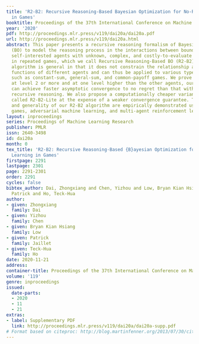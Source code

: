 ```yaml
---
title: 'R2-B2: Recursive Reasoning-Based Bayesian Optimization for No-Regret Learning
  in Games'
booktitle: Proceedings of the 37th International Conference on Machine Learning
year: '2020'
pdf: http://proceedings.mlr.press/v119/dai20a/dai20a.pdf
url: http://proceedings.mlr.press/v119/dai20a.html
abstract: This paper presents a recursive reasoning formalism of Bayesian optimization
  (BO) to model the reasoning process in the interactions between boundedly rational,
  self-interested agents with unknown, complex, and costly-to-evaluate payoff functions
  in repeated games, which we call Recursive Reasoning-Based BO (R2-B2). Our R2-B2
  algorithm is general in that it does not constrain the relationship among the payoff
  functions of different agents and can thus be applied to various types of games
  such as constant-sum, general-sum, and common-payoff games. We prove that by reasoning
  at level 2 or more and at one level higher than the other agents, our R2-B2 agent
  can achieve faster asymptotic convergence to no regret than that without utilizing
  recursive reasoning. We also propose a computationally cheaper variant of R2-B2
  called R2-B2-Lite at the expense of a weaker convergence guarantee. The performance
  and generality of our R2-B2 algorithm are empirically demonstrated using synthetic
  games, adversarial machine learning, and multi-agent reinforcement learning.
layout: inproceedings
series: Proceedings of Machine Learning Research
publisher: PMLR
issn: 2640-3498
id: dai20a
month: 0
tex_title: 'R2-B2: Recursive Reasoning-Based {B}ayesian Optimization for No-Regret
  Learning in Games'
firstpage: 2291
lastpage: 2301
page: 2291-2301
order: 2291
cycles: false
bibtex_author: Dai, Zhongxiang and Chen, Yizhou and Low, Bryan Kian Hsiang and Jaillet,
  Patrick and Ho, Teck-Hua
author:
- given: Zhongxiang
  family: Dai
- given: Yizhou
  family: Chen
- given: Bryan Kian Hsiang
  family: Low
- given: Patrick
  family: Jaillet
- given: Teck-Hua
  family: Ho
date: 2020-11-21
address: 
container-title: Proceedings of the 37th International Conference on Machine Learning
volume: '119'
genre: inproceedings
issued:
  date-parts:
  - 2020
  - 11
  - 21
extras:
- label: Supplementary PDF
  link: http://proceedings.mlr.press/v119/dai20a/dai20a-supp.pdf
# Format based on citeproc: http://blog.martinfenner.org/2013/07/30/citeproc-yaml-for-bibliographies/
---
```

